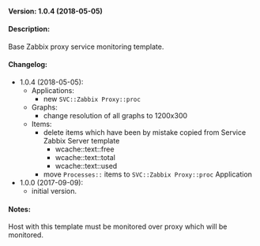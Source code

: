 #### Version: 1.0.4 (2018-05-05)

#### Description:
Base Zabbix proxy service monitoring template.

#### Changelog:
- 1.0.4 (2018-05-05):
  - Applications:
    - new ```SVC::Zabbix Proxy::proc``` 
  - Graphs:
    - change resolution of all graphs to 1200x300
  - Items:
    - delete items which have been by mistake copied from Service Zabbix Server template
      - wcache::text::free
      - wcache::text::total
      - wcache::text::used
    - move ```Processes::``` items to ```SVC::Zabbix Proxy::proc``` Application
- 1.0.0 (2017-09-09):
  - initial version.

#### Notes:
Host with this template must be monitored over proxy which will be monitored.